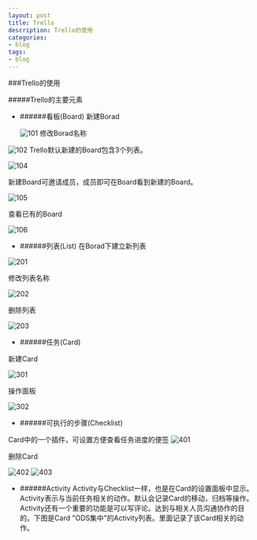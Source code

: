 ```yaml
---
layout: post
title: Trello
description: Trello的使用
categories:
- blog 
tags:
- blog
---
```



###Trello的使用

#####Trello的主要元素

- ######看板(Board)
	新建Borad
	
	![101]
修改Borad名称

 ![102]
Trello默认新建的Board包含3个列表。 

 ![104]

  新建Board可邀请成员，成员即可在Board看到新建的Board。

  ![105]
  
  查看已有的Board
  
  ![106]

- ######列表(List)
 在Borad下建立新列表
 
 ![201]
 
 修改列表名称
 
 ![202]
 
 删除列表
 
 ![203]	

- ######任务(Card)
 
 新建Card
 
 ![301]
 
 操作面板
 
 ![302]

- ######可执行的步骤(Checklist)

 Card中的一个插件，可设置方便查看任务进度的便签
 ![401]
 
 删除Card
 
 ![402]
 ![403]
- ######Activity
Activity与Checklist一样，也是在Card的设置面板中显示。Activity表示与当前任务相关的动作。默认会记录Card的移动，归档等操作。Activity还有一个重要的功能是可以写评论。达到与相关人员沟通协作的目的。下图是Card "ODS集中"的Activity列表。里面记录了该Card相关的动作。



[101]:image\Trello\101.jpg
[102]:image\Trello\102.jpg
[104]:image\Trello\104.jpg
[105]:image\Trello\105.jpg
[106]:image\Trello\106.jpg
[201]:image\Trello\201.jpg
[202]:image\Trello\202.jpg
[203]:image\Trello\203.jpg
[301]:image\Trello\301.jpg
[302]:image\Trello\302.jpg
[401]:image\Trello\401.jpg
[402]:image\Trello\402.jpg
[403]:image\Trello\403.jpg


